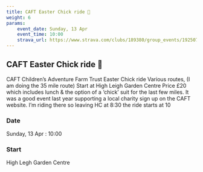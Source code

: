 ```yaml
---
title: CAFT Easter Chick ride 🐥
weight: 6
params:
    event_date: Sunday, 13 Apr
    event_time: 10:00
    strava_url: https://www.strava.com/clubs/189380/group_events/1925072
---
```


## CAFT Easter Chick ride 🐥 

CAFT Children’s Adventure Farm Trust Easter Chick ride Various routes, (I am doing the 35 mile route) Start at High Leigh Garden Centre
Price £20 which includes lunch &amp; the option of a ‘chick’ suit for the last few miles.
It was a good event last year supporting a local  charity sign up on the CAFT website.
I’m riding there so leaving HC at 8:30 the ride starts at 10

### Date

Sunday, 13 Apr : 10:00

### Start

High Legh Garden Centre


